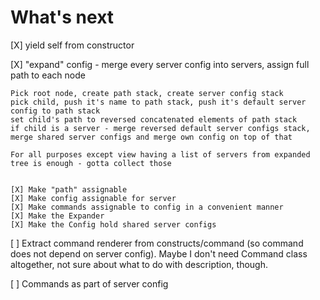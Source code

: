 What's next
===========

[X] yield self from constructor 

[X] "expand" config - merge every server config into servers, assign full path to each node

    Pick root node, create path stack, create server config stack
    pick child, push it's name to path stack, push it's default server config to path stack
    set child's path to reversed concatenated elements of path stack
    if child is a server - merge reversed default server configs stack, merge shared server configs and merge own config on top of that

    For all purposes except view having a list of servers from expanded tree is enough - gotta collect those


    [X] Make "path" assignable
    [X] Make config assignable for server
    [X] Make commands assignable to config in a convenient manner
    [X] Make the Expander
    [X] Make the Config hold shared server configs

[ ] Extract command renderer from constructs/command (so command does not depend on server config). Maybe I don't need Command class altogether,
    not sure about what to do with description, though.

[ ] Commands as part of server config
